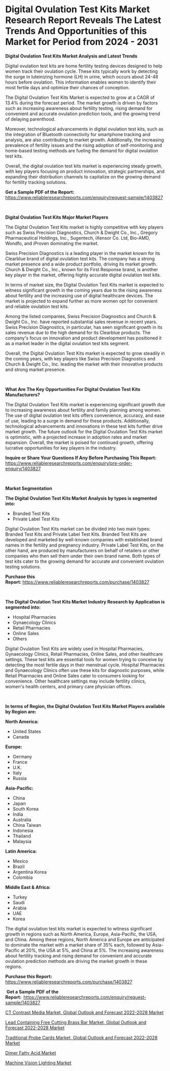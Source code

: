 <p><h1>Digital Ovulation Test Kits Market Research Report Reveals The Latest Trends And Opportunities of this Market for Period from 2024 - 2031</h1></p><p><strong>Digital Ovulation Test Kits Market Analysis and Latest Trends</strong></p>
<p><p>Digital ovulation test kits are home fertility testing devices designed to help women track their ovulation cycle. These kits typically work by detecting the surge in luteinizing hormone (LH) in urine, which occurs about 24-48 hours before ovulation. This information enables women to identify their most fertile days and optimize their chances of conception.</p><p>The Digital Ovulation Test Kits Market is expected to grow at a CAGR of 13.4% during the forecast period. The market growth is driven by factors such as increasing awareness about fertility testing, rising demand for convenient and accurate ovulation prediction tools, and the growing trend of delaying parenthood.</p><p>Moreover, technological advancements in digital ovulation test kits, such as the integration of Bluetooth connectivity for smartphone tracking and analysis, are also contributing to market growth. Additionally, the increasing prevalence of fertility issues and the rising adoption of self-monitoring and home-based testing methods are fueling the demand for digital ovulation test kits.</p><p>Overall, the digital ovulation test kits market is experiencing steady growth, with key players focusing on product innovation, strategic partnerships, and expanding their distribution channels to capitalize on the growing demand for fertility tracking solutions.</p></p>
<p><strong>Get a Sample PDF of the Report:&nbsp;</strong> <a href="https://www.reliableresearchreports.com/enquiry/request-sample/1403827">https://www.reliableresearchreports.com/enquiry/request-sample/1403827</a></p>
<p>&nbsp;</p>
<p><strong>Digital Ovulation Test Kits Major Market Players</strong></p>
<p><p>The Digital Ovulation Test Kits market is highly competitive with key players such as Swiss Precision Diagnostics, Church & Dwight Co., Inc., Gregory Pharmaceutical Holdings, Inc., Sugentech, iXensor Co. Ltd, Bio-AMD, Wondfo, and iProven dominating the market. </p><p>Swiss Precision Diagnostics is a leading player in the market known for its Clearblue brand of digital ovulation test kits. The company has a strong market presence and a wide product portfolio, driving its market growth. Church & Dwight Co., Inc., known for its First Response brand, is another key player in the market, offering highly accurate digital ovulation test kits.</p><p>In terms of market size, the Digital Ovulation Test Kits market is expected to witness significant growth in the coming years due to the rising awareness about fertility and the increasing use of digital healthcare devices. The market is projected to expand further as more women opt for convenient and reliable ovulation test kits.</p><p>Among the listed companies, Swiss Precision Diagnostics and Church & Dwight Co., Inc. have reported substantial sales revenue in recent years. Swiss Precision Diagnostics, in particular, has seen significant growth in its sales revenue due to the high demand for its Clearblue products. The company's focus on innovation and product development has positioned it as a market leader in the digital ovulation test kits segment.</p><p>Overall, the Digital Ovulation Test Kits market is expected to grow steadily in the coming years, with key players like Swiss Precision Diagnostics and Church & Dwight Co., Inc. leading the market with their innovative products and strong market presence.</p></p>
<p>&nbsp;</p>
<p><strong>What Are The Key Opportunities For Digital Ovulation Test Kits Manufacturers?</strong></p>
<p><p>The Digital Ovulation Test Kits market is experiencing significant growth due to increasing awareness about fertility and family planning among women. The use of digital ovulation test kits offers convenience, accuracy, and ease of use, leading to a surge in demand for these products. Additionally, technological advancements and innovations in these test kits further drive market growth. The future outlook for the Digital Ovulation Test Kits market is optimistic, with a projected increase in adoption rates and market expansion. Overall, the market is poised for continued growth, offering lucrative opportunities for key players in the industry.</p></p>
<p><strong>Inquire or Share Your Questions If Any Before Purchasing This Report:</strong> <a href="https://www.reliableresearchreports.com/enquiry/pre-order-enquiry/1403827">https://www.reliableresearchreports.com/enquiry/pre-order-enquiry/1403827</a></p>
<p>&nbsp;</p>
<p><strong>Market Segmentation</strong></p>
<p><strong>The Digital Ovulation Test Kits Market Analysis by types is segmented into:</strong></p>
<p><ul><li>Branded Test Kits</li><li>Private Label Test Kits</li></ul></p>
<p><p>Digital Ovulation Test Kits market can be divided into two main types: Branded Test Kits and Private Label Test Kits. Branded Test Kits are developed and marketed by well-known companies with established brand names in the fertility and pregnancy industry. Private Label Test Kits, on the other hand, are produced by manufacturers on behalf of retailers or other companies who then sell them under their own brand name. Both types of test kits cater to the growing demand for accurate and convenient ovulation testing solutions.</p></p>
<p><strong>Purchase this Report:&nbsp;</strong><a href="https://www.reliableresearchreports.com/purchase/1403827">https://www.reliableresearchreports.com/purchase/1403827</a></p>
<p>&nbsp;</p>
<p><strong>The Digital Ovulation Test Kits Market Industry Research by Application is segmented into:</strong></p>
<p><ul><li>Hospital Pharmacies</li><li>Gynaecology Clinics</li><li>Retail Pharmacies</li><li>Online Sales</li><li>Others</li></ul></p>
<p><p>Digital Ovulation Test Kits are widely used in Hospital Pharmacies, Gynaecology Clinics, Retail Pharmacies, Online Sales, and other healthcare settings. These test kits are essential tools for women trying to conceive by detecting the most fertile days in their menstrual cycle. Hospital Pharmacies and Gynaecology Clinics often use these kits for diagnostic purposes, while Retail Pharmacies and Online Sales cater to consumers looking for convenience. Other healthcare settings may include fertility clinics, women's health centers, and primary care physician offices.</p></p>
<p>&nbsp;</p>
<p><strong>In terms of Region, the Digital Ovulation Test Kits Market Players available by Region are:</strong></p>
<p>
    <p> <strong> North America: </strong>
        <ul>
            <li>United States</li>
            <li>Canada</li>
        </ul>
        </p> 
    <p> <strong> Europe: </strong>
        <ul>
            <li>Germany</li>
            <li>France</li>
            <li>U.K.</li>
            <li>Italy</li>
            <li>Russia</li>
        </ul>
        </p> 
    <p> <strong> Asia-Pacific: </strong>
        <ul>
            <li>China</li>
            <li>Japan</li>
            <li>South Korea</li>
            <li>India</li>
            <li>Australia</li>
            <li>China Taiwan</li>
            <li>Indonesia</li>
            <li>Thailand</li>
            <li>Malaysia</li>
        </ul>
        </p> 
    <p> <strong> Latin America: </strong>
        <ul>
            <li>Mexico</li>
            <li>Brazil</li>
            <li>Argentina Korea</li>
            <li>Colombia</li>
        </ul>
        </p> 
    <p> <strong> Middle East & Africa: </strong>
        <ul>
            <li>Turkey</li>
            <li>Saudi</li>
            <li>Arabia</li>
            <li>UAE</li>
            <li>Korea</li>
        </ul>
    </p>
    </p>
<p><p>The digital ovulation test kits market is expected to witness significant growth in regions such as North America, Europe, Asia-Pacific, the USA, and China. Among these regions, North America and Europe are anticipated to dominate the market with a market share of 35% each, followed by Asia-Pacific at 20%, the USA at 5%, and China at 5%. The increasing awareness about fertility tracking and rising demand for convenient and accurate ovulation prediction methods are driving the market growth in these regions.</p></p>
<p><strong>Purchase this Report: </strong><a href="https://www.reliableresearchreports.com/purchase/1403827">https://www.reliableresearchreports.com/purchase/1403827</a></p>
<p>&nbsp;<strong>Get a Sample PDF of the Report:&nbsp;&nbsp;</strong><a href="https://www.reliableresearchreports.com/enquiry/request-sample/1403827">https://www.reliableresearchreports.com/enquiry/request-sample/1403827</a></p>
<p><strong></strong></p>
<p><p><a href="https://meowing-canidae-761.notion.site/CT-Contrast-Media-Market-Global-Outlook-and-Forecast-2022-2028-Market-Size-and-Examines-its-Market-50f68a23a4fb4680aa4a04f250ae693c">CT Contrast Media Market, Global Outlook and Forecast 2022-2028 Market</a></p><p><a href="https://frill-swim-3cd.notion.site/Decoding-the-Lead-Containing-Free-Cutting-Brass-Bar-Market-Global-Outlook-and-Forecast-2022-2028-Ma-66b8fa22354d4094a72624590944c09f">Lead Containing Free Cutting Brass Bar Market, Global Outlook and Forecast 2022-2028 Market</a></p><p><a href="https://meowing-lemming-dd3.notion.site/Traditional-Probe-Cards-Market-Global-Outlook-and-Forecast-2022-2028-Market-Size-Growth-Outlook-fr-4a9a2b93670e4b83878c95b473c3e855">Traditional Probe Cards Market, Global Outlook and Forecast 2022-2028 Market</a></p><p><a href="https://view.publitas.com/reportprime-1/dimer-fatty-acid-market-offers-provide-insightful-data-for-the-time-period-from-2024-to-2031-and-also-provide-analysis-based-on-application-type-and-region/">Dimer Fatty Acid Market</a></p><p><a href="https://view.publitas.com/reportprime-1/machine-vision-lighting-market-offers-provide-insightful-data-for-the-time-period-from-2024-to-2031-and-also-provide-analysis-based-on-application-type-and-region/">Machine Vision Lighting Market</a></p></p>